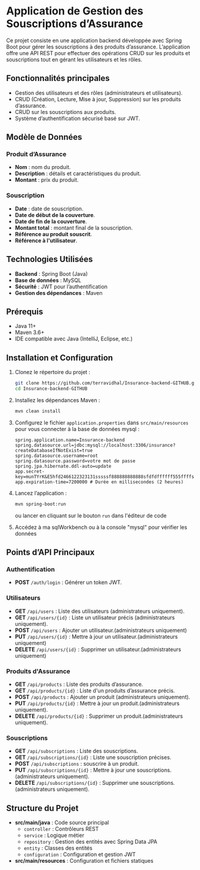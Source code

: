 # Application de Gestion des Souscriptions d’Assurance

Ce projet consiste en une application backend développée avec Spring Boot pour gérer les souscriptions à des produits d’assurance. L’application offre une API REST pour effectuer des opérations CRUD sur les produits et souscriptions tout en gérant les utilisateurs et les rôles.

## Fonctionnalités principales

- Gestion des utilisateurs et des rôles (administrateurs et utilisateurs).
- CRUD (Création, Lecture, Mise à jour, Suppression) sur les produits d’assurance.
- CRUD sur les souscriptions aux produits.
- Système d’authentification sécurisé basé sur JWT.

## Modèle de Données

### Produit d’Assurance
- **Nom** : nom du produit.
- **Description** : détails et caractéristiques du produit.
- **Montant** : prix du produit.

### Souscription
- **Date** : date de souscription.
- **Date de début de la couverture**.
- **Date de fin de la couverture**.
- **Montant total** : montant final de la souscription.
- **Référence au produit souscrit**.
- **Référence à l'utilisateur**.

## Technologies Utilisées

- **Backend** : Spring Boot (Java)
- **Base de données** : MySQL
- **Sécurité** : JWT pour l’authentification
- **Gestion des dépendances** : Maven

## Prérequis

- Java 11+
- Maven 3.6+
- IDE compatible avec Java (IntelliJ, Eclipse, etc.)

## Installation et Configuration

1. Clonez le répertoire du projet :
   ```bash
   git clone https://github.com/terravidhal/Insurance-backend-GITHUB.git
   cd Insurance-backend-GITHUB
   ```

2. Installez les dépendances Maven :
   ```bash
   mvn clean install
   ```

3. Configurez le fichier `application.properties` dans `src/main/resources` pour vous connecter à la base de données mysql :
   ```properties
   spring.application.name=Insurance-backend
   spring.datasource.url=jdbc:mysql://localhost:3306/insurance?createDatabaseIfNotExist=true
   spring.datasource.username=root
   spring.datasource.password=votre mot de passe
   spring.jpa.hibernate.ddl-auto=update
   app.secret-key=munTYrK&E5hfd2466122323131sssssf888888888888sfdfdffffff555ffffsfs 
   app.expiration-time=7200000 # Durée en millisecondes (2 heures)
   ```

4. Lancez l’application :
   ```bash
   mvn spring-boot:run
   ```
   ou lancer en cliquant sur le bouton `run` dans l'éditeur de code

5. Accédez à ma sqlWorkbench ou à la console "mysql" pour vérifier les données 

## Points d’API Principaux

### Authentification
- **POST** `/auth/login` : Générer un token JWT.

### Utilisateurs
- **GET** `/api/users` : Liste des utilisateurs (administrateurs uniquement).
- **GET** `/api/users/{id}` : Liste un utilisateur précis (administrateurs uniquement).
- **POST** `/api/users` : Ajouter un utilisateur.(administrateurs uniquement)
- **PUT** `/api/users/{id}` : Mettre à jour un utilisateur.(administrateurs uniquement)
- **DELETE** `/api/users/{id}` : Supprimer un utilisateur.(administrateurs uniquement)

### Produits d'Assurance
- **GET** `/api/products` : Liste des produits d’assurance.
- **GET** `/api/products/{id}` : Liste d'un produits d’assurance précis.
- **POST** `/api/products` : Ajouter un produit (administrateurs uniquement).
- **PUT** `/api/products/{id}` : Mettre à jour un produit.(administrateurs uniquement).
- **DELETE** `/api/products/{id}` : Supprimer un produit.(administrateurs uniquement).

### Souscriptions
- **GET** `/api/subscriptions` : Liste des souscriptions.
- **GET** `/api/subscriptions/{id}` : Liste une souscription précises.
- **POST** `/api/subscriptions` : souscrire à un produit.
- **PUT** `/api/subscriptions/{id}` : Mettre à jour une souscriptions.(administrateurs uniquement).
- **DELETE** `/api/subscriptions/{id}` : Supprimer une souscriptions.(administrateurs uniquement).

## Structure du Projet

- **src/main/java** : Code source principal
  - `controller` : Contrôleurs REST
  - `service` : Logique métier
  - `repository` : Gestion des entités avec Spring Data JPA
  - `entity` : Classes des entités
  - `configuration` : Configuration et gestion JWT
- **src/main/resources** : Configuration et fichiers statiques




